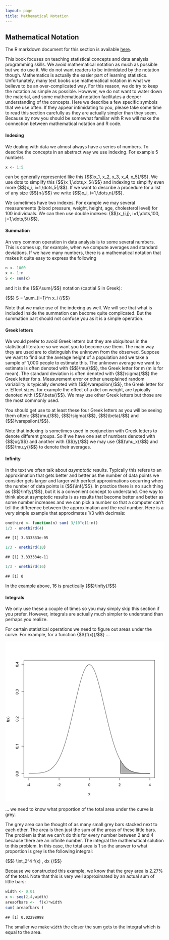 ```yaml
---
layout: page
title: Mathematical Notation
---
```





## Mathematical Notation

The R markdown document for this section is available [here](https://github.com/genomicsclass/labs/tree/master/intro/math_notation.Rmd).

This book focuses on teaching statistical concepts and data analysis programming skills. We avoid mathematical notation as much as possible but we do use it.  We do not want readers to be intimidated by the notation though. Mathematics is actually the easier part of learning statistics. Unfortunately, many text books use mathematical notation in what we believe to be an over-complicated way. For this reason, we do try to keep the notation as simple as possible. However, we do not want to water down the material, and some mathematical notation facilitates a deeper understanding of the concepts. Here we describe a few specific symbols that we use often. If they appear intimidating to you, please take some time to read this section carefully as they are actually simpler than they seem. Because by now you should be somewhat familiar with R we will make the connection between mathematical notation and R code.


#### Indexing

We dealing with data we almost always have a series of numbers. To describe the concepts in an abstract way we use indexing. For example 5 numbers


```r
x <- 1:5
```

can be generally represented like this {$$}x_1, x_2, x_3, x_4, x_5{/$$}. We use dots to simplify this {$$}x_1,\dots,x_5{/$$} and indexing to simplify even more {$$}x_i, i=1,\dots,5{/$$}. If we want to describe a procedure for a list of any size {$$}n{/$$} we write {$$}x_i, i=1,\dots,n{/$$}. 

We sometimes have two indexes. For example we may several measurements (blood pressure, weight, height, age, cholesterol level) for 100 individuals. We can then use double indexes: {$$}x_{i,j}, i=1,\dots,100, j=1,\dots,5{/$$}. 


#### Summation

An very common operation in data analysis is to some several numbers. This is comes up, for example, when we compute averages and standard deviations. If we have many numbers, there is a mathematical notation that makes it quite easy to express the following


```r
n <- 1000
x <- 1:n
S <- sum(x)
```

and it is the {$$}\sum{/$$} notation (captial S in Greek):

{$$}
S = \sum_{i=1}^n x_i
{/$$}

Note that we make use of the indexing as well. We will see that what is included inside the summation can become quite complicated. But the summation part should not confuse you as it is a simple operation.

#### Greek letters

We would prefer to avoid Greek letters but they are ubiquitous in the statistical literature so we want you to become use them. The main way they are used are to distinguish the unknown from the observed. Suppose we want to find out the average height of a population and we take a sample of 1,000 people to estimate this. The unknown average we want to estimate is often denoted with {$$}\mu{/$$}, the Greek letter for m (m is for mean). The standard deviation is often denoted with {$$}\sigma{/$$} the Greek letter for s. Measurement error or other unexplained random variability is typically denoted with {$$}\varepsilon{/$$}, the Greek letter for e. Effect sizes, for example the effect of a diet on weight, are typically denoted with {$$}\beta{/$$}. We may use other Greek letters but those are the most commonly used. 

You should get use to at least these four Greek letters as you will be seeing them often: {$$}\mu{/$$}, {$$}\sigma{/$$}, {$$}\beta{/$$} and {$$}\varepsilon{/$$}. 

Note that indexing is sometimes used in conjunction with Greek letters to denote different groups. So if we have one set of numbers denoted with {$$}x{/$$} and another with {$$}y{/$$} we may use {$$}\mu_x{/$$} and {$$}\mu_y{/$$} to denote their averages.

#### Infinity

In the text we often talk about _asymptotic_ results. Typically this refers to an approximation that gets better and better as the number of data points we consider gets larger and larger with perfect approximations occurring when the number of data points is {$$}\inf{/$$}. In practice there is no such thing as {$$}\infty{/$$}, but it is a convenient concept to understand. One way to think about asymptotic results is as results that become better and better as some number increases and we can pick a number so that a computer can't tell the difference between the approximation and the real number. Here is a very simple example that approximates 1/3 with decimals:


```r
onethird <- function(n) sum( 3/10^c(1:n))
1/3 - onethird(4)
```

```
## [1] 3.333333e-05
```

```r
1/3 - onethird(10)
```

```
## [1] 3.333334e-11
```

```r
1/3 - onethird(16)
```

```
## [1] 0
```

In the example above, 16 is practically {$$}\infty{/$$}




#### Integrals

We only use these a couple of times so you may simply skip this section if you prefer. However, integrals are actually much simpler to understand than perhaps you realize. 

For certain statistical operations we need to figure out areas under the curve. For example, for a function {$$}f(x){/$$} ... 

![ ](images/R/math_notation-tmp-intergrals-1.png) 

... we need to know what proportion of the total area under the curve is grey. 

The grey area can be thought of as many small grey bars stacked next to each other. The area is then just the sum of the areas of these little bars. The problem is that we can't do this for every number between 2 and 4 because there are an infinite number. The integral the mathematical solution to this problem. In this case, the total area is 1 so the answer to what proportion is grey is the following integral:

{$$}
\int_2^4 f(x) \, dx
{/$$}

Because we constructed this example, we know that the grey area is 2.27% of the total. Note that this is very well approximated by an actual sum of little bars:


```r
width <- 0.01
x <- seq(2,4,width)
areaofbars <-  f(x)*width
sum( areaofbars )
```

```
## [1] 0.02298998
```

The smaller we make `width` the closer the sum gets to the integral which is equal to the area.












